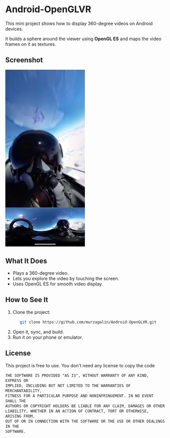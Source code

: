 # Android-OpenGLVR

This mini project shows how to display 360-degree videos on Android devices.

It builds a sphere around the viewer using **OpenGL ES** and maps the video frames on it as textures.

## Screenshot

<img src="https://github.com/murzagalin/Android-OpenGLVR/blob/master/docs/screenshot.png?raw=true" alt="drawing" width="250"/>

## What It Does

- Plays a 360-degree video.
- Lets you explore the video by touching the screen.
- Uses OpenGL ES for smooth video display.

## How to See It

1. Clone the project:
    ```bash
       git clone https://github.com/murzagalin/Android-OpenGLVR.git
    ```
2. Open it, sync, and build.
3. Run it on your phone or emulator.

## License

This project is free to use. You don't need any license to copy the code

```
THE SOFTWARE IS PROVIDED "AS IS", WITHOUT WARRANTY OF ANY KIND, EXPRESS OR
IMPLIED, INCLUDING BUT NOT LIMITED TO THE WARRANTIES OF MERCHANTABILITY,
FITNESS FOR A PARTICULAR PURPOSE AND NONINFRINGEMENT. IN NO EVENT SHALL THE
AUTHORS OR COPYRIGHT HOLDERS BE LIABLE FOR ANY CLAIM, DAMAGES OR OTHER
LIABILITY, WHETHER IN AN ACTION OF CONTRACT, TORT OR OTHERWISE, ARISING FROM,
OUT OF OR IN CONNECTION WITH THE SOFTWARE OR THE USE OR OTHER DEALINGS IN THE
SOFTWARE.
```
